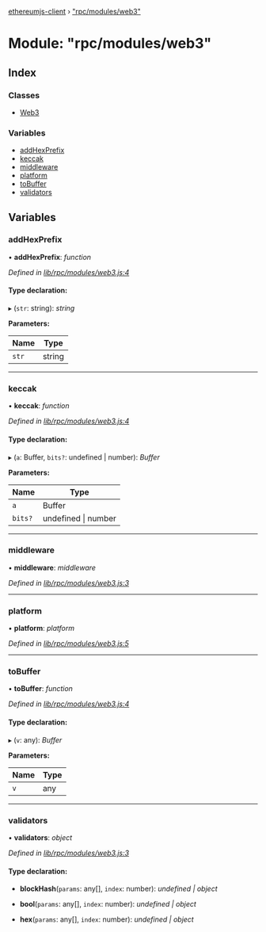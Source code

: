 [ethereumjs-client](../README.md) › ["rpc/modules/web3"](_rpc_modules_web3_.md)

# Module: "rpc/modules/web3"

## Index

### Classes

* [Web3](../classes/_rpc_modules_web3_.web3.md)

### Variables

* [addHexPrefix](_rpc_modules_web3_.md#addhexprefix)
* [keccak](_rpc_modules_web3_.md#keccak)
* [middleware](_rpc_modules_web3_.md#middleware)
* [platform](_rpc_modules_web3_.md#platform)
* [toBuffer](_rpc_modules_web3_.md#tobuffer)
* [validators](_rpc_modules_web3_.md#validators)

## Variables

###  addHexPrefix

• **addHexPrefix**: *function*

*Defined in [lib/rpc/modules/web3.js:4](https://github.com/ethereumjs/ethereumjs-client/blob/master/lib/rpc/modules/web3.js#L4)*

#### Type declaration:

▸ (`str`: string): *string*

**Parameters:**

Name | Type |
------ | ------ |
`str` | string |

___

###  keccak

• **keccak**: *function*

*Defined in [lib/rpc/modules/web3.js:4](https://github.com/ethereumjs/ethereumjs-client/blob/master/lib/rpc/modules/web3.js#L4)*

#### Type declaration:

▸ (`a`: Buffer, `bits?`: undefined | number): *Buffer*

**Parameters:**

Name | Type |
------ | ------ |
`a` | Buffer |
`bits?` | undefined &#124; number |

___

###  middleware

• **middleware**: *middleware*

*Defined in [lib/rpc/modules/web3.js:3](https://github.com/ethereumjs/ethereumjs-client/blob/master/lib/rpc/modules/web3.js#L3)*

___

###  platform

• **platform**: *platform*

*Defined in [lib/rpc/modules/web3.js:5](https://github.com/ethereumjs/ethereumjs-client/blob/master/lib/rpc/modules/web3.js#L5)*

___

###  toBuffer

• **toBuffer**: *function*

*Defined in [lib/rpc/modules/web3.js:4](https://github.com/ethereumjs/ethereumjs-client/blob/master/lib/rpc/modules/web3.js#L4)*

#### Type declaration:

▸ (`v`: any): *Buffer*

**Parameters:**

Name | Type |
------ | ------ |
`v` | any |

___

###  validators

• **validators**: *object*

*Defined in [lib/rpc/modules/web3.js:3](https://github.com/ethereumjs/ethereumjs-client/blob/master/lib/rpc/modules/web3.js#L3)*

#### Type declaration:

* **blockHash**(`params`: any[], `index`: number): *undefined | object*

* **bool**(`params`: any[], `index`: number): *undefined | object*

* **hex**(`params`: any[], `index`: number): *undefined | object*
